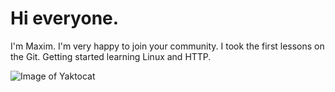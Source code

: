 # Hi everyone.
I'm Maxim. I'm very happy to join your community.
I took the first lessons on the Git. Getting started learning Linux and HTTP.

![Image of Yaktocat](https://www.murcat.ru/smeshnie-video-pro-koshek/db/admin/foto/1574103821.jpg)
